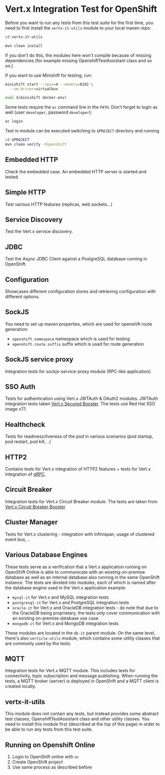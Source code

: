 # Vert.x Integration Test for OpenShift

Before you want to run any tests from this test suite for the first time,
you need to first install the `vertx-it-utils` module to your local maven repo:
```bash
cd vertx-it-utils

mvn clean install 
```
If you don't do this, the modules here won't compile because of missing dependencies
(for example missing OpenshiftTestAssistant class and so on.)

If you want to use Minishift for testing, run:

```bash
minishift start --cpus=4 --memory=8192 \
  --vm-driver=virtualbox

eval $(minishift docker-env)
```

Some tests require the `oc` command line in the `PATH`.
Don't forget to login as well (user `developer`, password `developer`):

```bash
oc login
```

Test in module can be executed switching to `$PROJECT` directory and running 
 ```bash
 cd $PROJECT
 mvn clean verify -Popenshift
 ```


## Embedded HTTP
Check the embedded case. An embedded HTTP server is started and tested.


## Simple HTTP
Test various HTTP features (replicas, web sockets...)


## Service Discovery
Test the Vert.x service discovery.


## JDBC
Test the Async JDBC Client against a PostgreSQL database running in OpenShift.


## Configuration
Showcases different configuration stores and retrieving configuration with different options.


## SockJS 
You need to set up maven properties, which are used for openshift route generation:
* `openshift.namespace`  namespace which is used for testing
* `openshift.route.suffix` suffix which is used for route generation


## SockJS service proxy
Integration tests for sockjs-service-proxy module (RPC-like application)


## SSO Auth
Tests for authentication using Vert.x JWTAuth & OAuth2 modules. JWTAuth integration tests taken [Vert.x Secured Booster](https://github.com/openshiftio-vertx-boosters/vertx-secured-http-booster). 
The tests use Red Hat SSO image v7.1


## Healthcheck
Tests for readiness/liveness of the pod in various scenarios (pod startup, pod restart, pod kill, ..)


## HTTP2
Contains tests for Vert.x integration of HTTP2 features + tests for Vert.x integration of [gRPC](https://grpc.io/).


## Circuit Breaker
Integration tests for Vert.x Circuit Breaker module. The tests are taken from [Vert.x Circuit Breaker Booster](https://github.com/openshiftio-vertx-boosters/vertx-circuit-breaker-booster)


## Cluster Manager
Tests for Vert.x clustering - integration with Infinispan, usage of clustered event bus, ..


## Various Database Engines
These tests serve as a verification that a Vert.x application running on OpenShift Online
is able to communicate with an existing on-premise database as well as an internal database
also running in the same OpenShift instance. The tests are divided into modules, each of which is named
after the database engine used in the Vert.x application example:
* `mysql-it` for Vert.x and MySQL integration tests
* `postgresql-it` for Vert.x and PostgreSQL integration tests
* `oracle-it` for Vert.x and OracleDB integration tests - do note that due to the OracleDB being proprietary,
the tests only cover communication with an existing on-premise database use case.
* `mongodb-it` for Vert.x and MongoDB integration tests

These modules are located in the `db-it` parent module. On the same level, there's also `verticle-utils` module,
which contains some utility classes that are commonly used by the tests.


## MQTT
Integration tests for Vert.x MQTT module. This includes tests for connectivity, topic subscription
and message publishing. When running the tests, a MQTT broker (server) is deployed in OpenShift
and a MQTT client is created locally.


## vertx-it-utils
This module does not contain any tests, but instead provides some abstract test classes,
OpenshiftTestAssistant class and other utility classes. You need to install this module first (described at the top of this page)
in order to be able to run any tests from this test suite. 


## Running on Openshift Online
1. Login to OpenShift online with `oc`
2. Create OpenShift project
3. Use same process as described before
